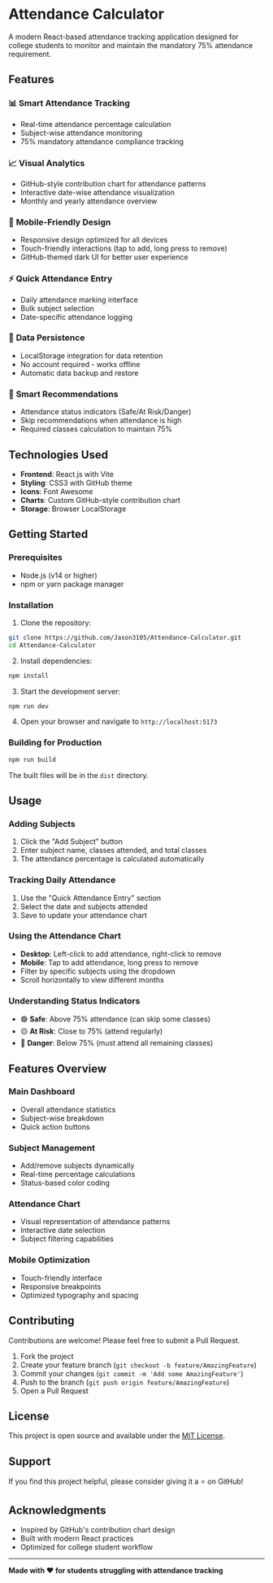 # Attendance Calculator

A modern React-based attendance tracking application designed for college students to monitor and maintain the mandatory 75% attendance requirement.

## Features

### 📊 **Smart Attendance Tracking**
- Real-time attendance percentage calculation
- Subject-wise attendance monitoring
- 75% mandatory attendance compliance tracking

### 📈 **Visual Analytics**
- GitHub-style contribution chart for attendance patterns
- Interactive date-wise attendance visualization
- Monthly and yearly attendance overview

### 📱 **Mobile-Friendly Design**
- Responsive design optimized for all devices
- Touch-friendly interactions (tap to add, long press to remove)
- GitHub-themed dark UI for better user experience

### ⚡ **Quick Attendance Entry**
- Daily attendance marking interface
- Bulk subject selection
- Date-specific attendance logging

### 💾 **Data Persistence**
- LocalStorage integration for data retention
- No account required - works offline
- Automatic data backup and restore

### 🎯 **Smart Recommendations**
- Attendance status indicators (Safe/At Risk/Danger)
- Skip recommendations when attendance is high
- Required classes calculation to maintain 75%

## Technologies Used

- **Frontend**: React.js with Vite
- **Styling**: CSS3 with GitHub theme
- **Icons**: Font Awesome
- **Charts**: Custom GitHub-style contribution chart
- **Storage**: Browser LocalStorage

## Getting Started

### Prerequisites
- Node.js (v14 or higher)
- npm or yarn package manager

### Installation

1. Clone the repository:
```bash
git clone https://github.com/Jason3105/Attendance-Calculator.git
cd Attendance-Calculator
```

2. Install dependencies:
```bash
npm install
```

3. Start the development server:
```bash
npm run dev
```

4. Open your browser and navigate to `http://localhost:5173`

### Building for Production

```bash
npm run build
```

The built files will be in the `dist` directory.

## Usage

### Adding Subjects
1. Click the "Add Subject" button
2. Enter subject name, classes attended, and total classes
3. The attendance percentage is calculated automatically

### Tracking Daily Attendance
1. Use the "Quick Attendance Entry" section
2. Select the date and subjects attended
3. Save to update your attendance chart

### Using the Attendance Chart
- **Desktop**: Left-click to add attendance, right-click to remove
- **Mobile**: Tap to add attendance, long press to remove
- Filter by specific subjects using the dropdown
- Scroll horizontally to view different months

### Understanding Status Indicators
- 🟢 **Safe**: Above 75% attendance (can skip some classes)
- 🟡 **At Risk**: Close to 75% (attend regularly)
- 🔴 **Danger**: Below 75% (must attend all remaining classes)

## Features Overview

### Main Dashboard
- Overall attendance statistics
- Subject-wise breakdown
- Quick action buttons

### Subject Management
- Add/remove subjects dynamically
- Real-time percentage calculations
- Status-based color coding

### Attendance Chart
- Visual representation of attendance patterns
- Interactive date selection
- Subject filtering capabilities

### Mobile Optimization
- Touch-friendly interface
- Responsive breakpoints
- Optimized typography and spacing

## Contributing

Contributions are welcome! Please feel free to submit a Pull Request.

1. Fork the project
2. Create your feature branch (`git checkout -b feature/AmazingFeature`)
3. Commit your changes (`git commit -m 'Add some AmazingFeature'`)
4. Push to the branch (`git push origin feature/AmazingFeature`)
5. Open a Pull Request

## License

This project is open source and available under the [MIT License](LICENSE).

## Support

If you find this project helpful, please consider giving it a ⭐ on GitHub!

## Acknowledgments

- Inspired by GitHub's contribution chart design
- Built with modern React practices
- Optimized for college student workflow

---

**Made with ❤️ for students struggling with attendance tracking**
